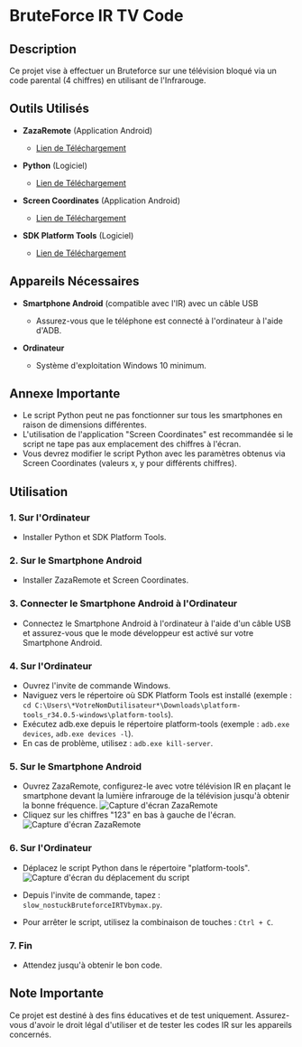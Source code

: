 # BruteForce IR TV Code

## Description
Ce projet vise à effectuer un Bruteforce sur une télévision bloqué via un code parental (4 chiffres) en utilisant de l'Infrarouge.

## Outils Utilisés
- **ZazaRemote** (Application Android)
  - [Lien de Téléchargement](https://play.google.com/store/apps/details?id=com.tiqiaa.remote&hl=fr&gl=US)

- **Python** (Logiciel)
  - [Lien de Téléchargement](https://www.python.org/)

- **Screen Coordinates** (Application Android)
  - [Lien de Téléchargement](https://play.google.com/store/apps/details?id=com.app.firescript.screencoordinates&hl=en_US)

- **SDK Platform Tools** (Logiciel)
  - [Lien de Téléchargement](https://developer.android.com/tools/releases/platform-tools)

## Appareils Nécessaires

- **Smartphone Android** (compatible avec l'IR) avec un câble USB
  - Assurez-vous que le téléphone est connecté à l'ordinateur à l'aide d'ADB.
 
- **Ordinateur**
  - Système d'exploitation Windows 10 minimum.

## Annexe Importante
- Le script Python peut ne pas fonctionner sur tous les smartphones en raison de dimensions différentes. 
- L'utilisation de l'application "Screen Coordinates" est recommandée si le script ne tape pas aux emplacement des chiffres à l'écran. 
- Vous devrez modifier le script Python avec les paramètres obtenus via Screen Coordinates (valeurs x, y pour différents chiffres).

## Utilisation

### 1. Sur l'Ordinateur
- Installer Python et SDK Platform Tools.

### 2. Sur le Smartphone Android
- Installer ZazaRemote et Screen Coordinates.

### 3. Connecter le Smartphone Android à l'Ordinateur
- Connectez le Smartphone Android à l'ordinateur à l'aide d'un câble USB et assurez-vous que le mode développeur est activé sur votre Smartphone Android.

### 4. Sur l'Ordinateur
- Ouvrez l'invite de commande Windows.
- Naviguez vers le répertoire où SDK Platform Tools est installé (exemple : `cd C:\Users\*VotreNomDutilisateur*\Downloads\platform-tools_r34.0.5-windows\platform-tools`).
- Exécutez adb.exe depuis le répertoire platform-tools (exemple : `adb.exe devices`, `adb.exe devices -l`).
- En cas de problème, utilisez : `adb.exe kill-server`.

### 5. Sur le Smartphone Android
- Ouvrez ZazaRemote, configurez-le avec votre télévision IR en plaçant le smartphone devant la lumière infrarouge de la télévision jusqu'à obtenir la bonne fréquence.
  ![Capture d'écran ZazaRemote](https://github.com/maxaft/BruteforceIRTVcode/assets/150711329/d24c120a-b232-4f2c-a463-52c716fde357)
- Cliquez sur les chiffres "123" en bas à gauche de l'écran.
  ![Capture d'écran ZazaRemote](https://github.com/maxaft/BruteforceIRTVcode/assets/150711329/1b3a545c-62b3-475e-ab90-301c1fa7d776)

### 6. Sur l'Ordinateur
- Déplacez le script Python dans le répertoire "platform-tools".
  ![Capture d'écran du déplacement du script](https://github.com/maxaft/BruteforceIRTVcode/assets/150711329/4d04e2ed-5a01-453e-a896-2d56109cd17f)
- Depuis l'invite de commande, tapez : `slow_nostuckBruteforceIRTVbymax.py`.

- Pour arrêter le script, utilisez la combinaison de touches : `Ctrl + C`.

### 7. Fin
- Attendez jusqu'à obtenir le bon code.

## Note Importante
Ce projet est destiné à des fins éducatives et de test uniquement. Assurez-vous d'avoir le droit légal d'utiliser et de tester les codes IR sur les appareils concernés.
